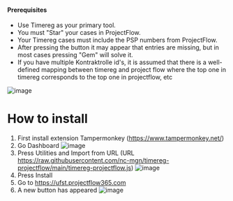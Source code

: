 #### Prerequisites 
- Use Timereg as your primary tool.
- You must "Star" your cases in ProjectFlow.
- Your Timereg cases must include the PSP numbers from ProjectFlow.
- After pressing the button it may appear that entries are missing, but in most cases pressing "Gem" will solve it.
- If you have multiple Kontraktrolle id's, it is assumed that there is a well-defined mapping between timereg and project flow where the top one in timereg corresponds to the top one in projectflow, etc

![image](https://github.com/rasser900/timereg-projectflow/assets/15357249/c6483828-61de-4416-8779-0185c0184da8)


# How to install
1. First install extension Tampermonkey (https://www.tampermonkey.net/) 
1. Go Dashboard
  ![image](https://github.com/nc-mgn/timereg-projectflow/assets/30721123/d179ab9e-c7d7-4eac-b9b9-99ee9e790614)
1. Press Utilities and Import from URL (URL https://raw.githubusercontent.com/nc-mgn/timereg-projectflow/main/timereg-projectflow.js)
  ![image](https://github.com/nc-mgn/timereg-projectflow/assets/30721123/f1d51677-09e4-4629-a952-691b7b57f411)
1. Press Install
1. Go to https://ufst.projectflow365.com
1. A new button has appeared
  ![image](https://github.com/nc-mgn/timereg-projectflow/assets/30721123/c808b1f9-ef2a-4c3d-8c50-3a4ba7c1bd70)
